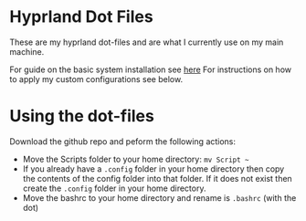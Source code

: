 # Hyprland Dot Files
These are my hyprland dot-files and are what I currently use on my main machine.

For guide on the basic system installation see [here](setup.md)
For instructions on how to apply my custom configurations see below.

# Using the dot-files
Download the github repo and peform the following actions:
- Move the Scripts folder to your home directory: `mv Script ~`
- If you already have a `.config` folder in your home directory then copy the contents of the config folder into that folder. If it does not exist then create the `.config` folder in your home directory.
- Move the bashrc to your home directory and rename is `.bashrc` (with the dot)
